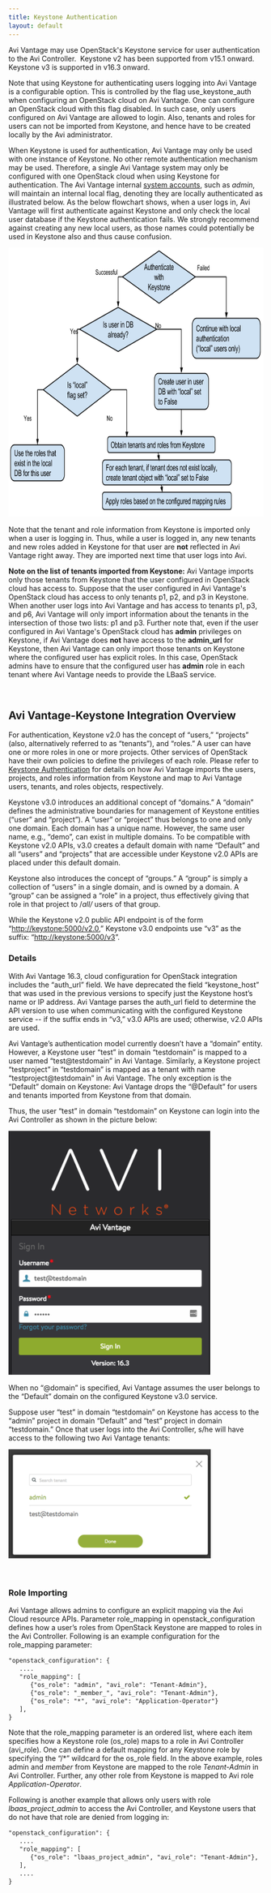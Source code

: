 ```yaml
---
title: Keystone Authentication
layout: default
---
```

Avi Vantage may use OpenStack's Keystone service for user authentication to the Avi Controller.  Keystone v2 has been supported from v15.1 onward.  Keystone v3 is supported in v16.3 onward.

Note that using Keystone for authenticating users logging into Avi Vantage is a configurable option. This is controlled by the flag use_keystone_auth when configuring an OpenStack cloud on Avi Vantage. One can configure an OpenStack cloud with this flag disabled. In such case, only users configured on Avi Vantage are allowed to login. Also, tenants and roles for users can not be imported from Keystone, and hence have to be created locally by the Avi administrator.

When Keystone is used for authentication, Avi Vantage may only be used with one instance of Keystone. No other remote authentication mechanism may be used. Therefore, a single Avi Vantage system may only be configured with one OpenStack cloud when using Keystone for authentication. The Avi Vantage internal <a href="/docs/16.3/default-system-accounts/">system accounts</a>, such as *admin*, will maintain an internal local flag, denoting they are locally authenticated as illustrated below. As the below flowchart shows, when a user logs in, Avi Vantage will first authenticate against Keystone and only check the local user database if the Keystone authentication fails. We strongly recommend against creating any new local users, as those names could potentially be used in Keystone also and thus cause confusion.

<a href="img/Keystone_integration_flowchart.png"><img class="aligncenter wp-image-21435" src="img/Keystone_integration_flowchart.png" alt="Keystone_integration_flowchart" width="800" height="530"></a>

Note that the tenant and role information from Keystone is imported only when a user is logging in. Thus, while a user is logged in, any new tenants and new roles added in Keystone for that user are **not** reflected in Avi Vantage right away. They are imported next time that user logs into Avi.

**Note on the list of tenants imported from Keystone:** Avi Vantage imports only those tenants from Keystone that the user configured in OpenStack cloud has access to. Suppose that the user configured in Avi Vantage's OpenStack cloud has access to only tenants p1, p2, and p3 in Keystone. When another user logs into Avi Vantage and has access to tenants p1, p3, and p6, Avi Vantage will only import information about the tenants in the intersection of those two lists: p1 and p3. Further note that, even if the user configured in Avi Vantage's OpenStack cloud has **admin** privileges on Keystone, if Avi Vantage does **not** have access to the **admin_url** for Keystone, then Avi Vantage can only import those tenants on Keystone where the configured user has explicit roles. In this case, OpenStack admins have to ensure that the configured user has **admin** role in each tenant where Avi Vantage needs to provide the LBaaS service.

 

## Avi Vantage-Keystone Integration Overview

For authentication, Keystone v2.0 has the concept of “users,” “projects” (also, alternatively referred to as “tenants”), and “roles.” A user can have one or more roles in one or more projects. Other services of OpenStack have their own policies to define the privileges of each role. Please refer to <a href="/docs/16.3/eystone-authentication/">Keystone Authentication</a> for details on how Avi Vantage imports the users, projects, and roles information from Keystone and map to Avi Vantage users, tenants, and roles objects, respectively.

Keystone v3.0 introduces an additional concept of “domains.” A “domain” defines the administrative boundaries for management of Keystone entities (“user” and “project”). A “user” or “project” thus belongs to one and only one domain. Each domain has a unique name. However, the same user name, e.g., “demo”, can exist in multiple domains. To be compatible with Keystone v2.0 APIs, v3.0 creates a default domain with name “Default” and all “users” and “projects” that are accessible under Keystone v2.0 APIs are placed under this default domain.

Keystone also introduces the concept of “groups.” A “group” is simply a collection of “users” in a single domain, and is owned by a domain. A “group” can be assigned a “role” in a project, thus effectively giving that role in that project to /*all/* users of that group.

While the Keystone v2.0 public API endpoint is of the form “<a href="http://keystone:5000/v2.0"><span style="font-weight: 400;">http://keystone:5000/v2.0</span></a>,” Keystone v3.0 endpoints use “v3” as the suffix: “<a href="http://keystone:5000/v3"><span style="font-weight: 400;">http://keystone:5000/v3</span></a>”.

### Details

With Avi Vantage 16.3, cloud configuration for OpenStack integration includes the “auth_url” field. We have deprecated the field “keystone_host” that was used in the previous versions to specify just the Keystone host’s name or IP address. Avi Vantage parses the auth_url field to determine the API version to use when communicating with the configured Keystone service -- if the suffix ends in “v3,” v3.0 APIs are used; otherwise, v2.0 APIs are used.

Avi Vantage’s authentication model currently doesn’t have a “domain” entity. However, a Keystone user “test” in domain “testdomain” is mapped to a user named “test@testdomain” in Avi Vantage. Similarly, a Keystone project “testproject” in “testdomain” is mapped as a tenant with name “testproject@testdomain” in Avi Vantage. The only exception is the “Default” domain on Keystone: Avi Vantage drops the “@Default” for users and tenants imported from Keystone from that domain.

Thus, the user “test” in domain “testdomain” on Keystone can login into the Avi Controller as shown in the picture below:

<a href="img/login-into-Avi-Controller.png"><img class="aligncenter wp-image-21269" src="img/login-into-Avi-Controller.png" alt="login into Avi Controller" width="400" height="481"></a>

When no “@domain” is specified, Avi Vantage assumes the user belongs to the “Default” domain on the configured Keystone v3.0 service.

Suppose user “test” in domain “testdomain” on Keystone has access to the “admin” project in domain “Default” and “test” project in domain “testdomain.” Once that user logs into the Avi Controller, s/he will have access to the following two Avi Vantage tenants:

<a href="img/two-tenants-ready-for-login.png"><img class="aligncenter wp-image-21271" src="img/two-tenants-ready-for-login.png" alt="two tenants ready for login" width="400" height="216"></a>

 

### Role Importing

Avi Vantage allows admins to configure an explicit mapping via the Avi Cloud resource APIs. Parameter role_mapping in openstack_configuration defines how a user’s roles from OpenStack Keystone are mapped to roles in the Avi Controller. Following is an example configuration for the role_mapping parameter:

<pre><code class="language-lua">"openstack_configuration": {
   ....
   "role_mapping": [
      {"os_role": "admin", "avi_role": "Tenant-Admin"},
      {"os_role": "_member_", "avi_role": "Tenant-Admin"},
      {"os_role": "*", "avi_role": "Application-Operator"}
   ],
}</code></pre>  

Note that the role_mapping parameter is an ordered list, where each item specifies how a Keystone role (os_role) maps to a role in Avi Controller (avi_role). One can define a default mapping for any Keystone role by specifying the “/*” wildcard for the os_role field. In the above example, roles admin and _member_ from Keystone are mapped to the role *Tenant-Admin* in Avi Controller. Further, any other role from Keystone is mapped to Avi role *Application-Operator*.

Following is another example that allows only users with role *lbaas_project_admin* to access the Avi Controller, and Keystone users that do not have that role are denied from logging in:


<pre><code class="language-lua">"openstack_configuration": {
   ....
   "role_mapping": [
      {"os_role": "lbaas_project_admin", "avi_role": "Tenant-Admin"},
   ],
   ....
}</code></pre>  